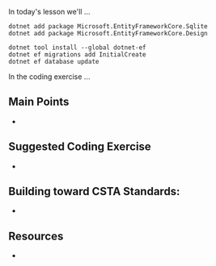 In today's lesson we'll ...

```
dotnet add package Microsoft.EntityFrameworkCore.Sqlite
dotnet add package Microsoft.EntityFrameworkCore.Design
```


```
dotnet tool install --global dotnet-ef
dotnet ef migrations add InitialCreate
dotnet ef database update
```

In the coding exercise ...

## Main Points
- 

## Suggested Coding Exercise
- 

## Building toward CSTA Standards:
- 

## Resources
- 

